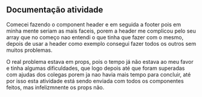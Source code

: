 ## Documentação atividade

Comecei fazendo o component header e em seguida a footer pois em minha mente seriam as mais faceis, porem a header me complicou pelo seu array que no começo nao entendi o que tinha que fazer com o mesmo, depois de usar a header como exemplo consegui fazer todos os outros sem muitos problemas.

O real problema estava em props, pois o tempo já não estava ao meu favor e tinha algumas dificuldades, que logo depois até que foram superadas com ajudas dos colegas porem ja nao havia mais tempo para concluir, até por isso esta atividade está sendo enviada com todos os componentes feitos, mas infelizmnente os props não.